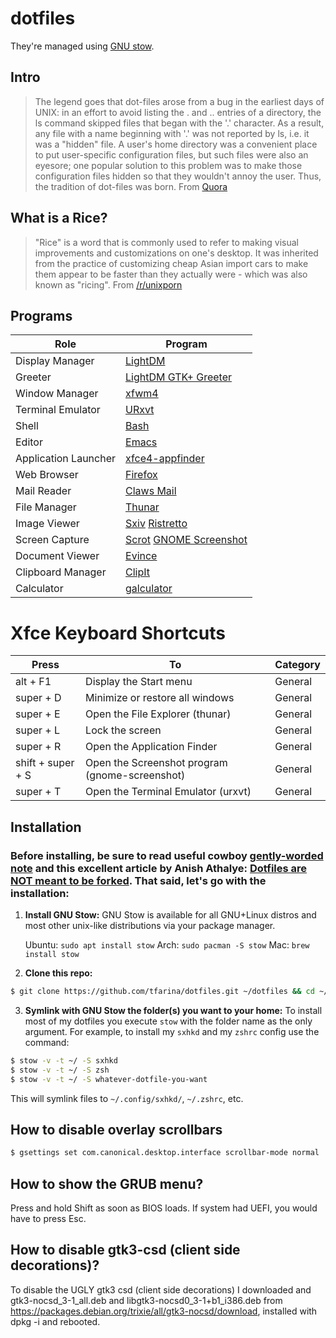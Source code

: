 # dotfiles

They're managed using [GNU stow](https://www.gnu.org/software/stow/).

## Intro

> The legend goes that dot-files arose from a bug in the earliest days of
> UNIX: in an effort to avoid listing the . and .. entries of a directory,
> the ls command skipped files that began with the '.' character. As a result,
> any file with a name beginning with '.' was not reported by ls, i.e. it was
> a "hidden" file.
> A user's home directory was a convenient place to put user-specific
> configuration files, but such files were also an eyesore; one popular
> solution to this problem was to make those configuration files hidden so
> that they wouldn't annoy the user.
> Thus, the tradition of dot-files was born.
> From [Quora](https://www.quora.com/What-are-dotfiles/answer/Costya-Perepelitsa)

## What is a Rice?

> "Rice" is a word that is commonly used to refer to making visual improvements
> and customizations on one's desktop. It was inherited from the practice of
> customizing cheap Asian import cars to make them appear to be faster than
> they actually were - which was also known as "ricing".
From [/r/unixporn](https://www.reddit.com/r/unixporn/wiki/themeing/dictionary#wiki_rice)

## Programs

| Role  | Program |
| ------------- | ------------- |
| Display Manager | [LightDM](https://github.com/canonical/lightdm) |
| Greeter | [LightDM GTK+ Greeter](https://github.com/Xubuntu/lightdm-gtk-greeter) |
| Window Manager | [xfwm4](https://docs.xfce.org/xfce/xfwm4/start) |
| Terminal Emulator | [URxvt](http://software.schmorp.de/pkg/rxvt-unicode.html) |
| Shell | [Bash](https://www.gnu.org/software/bash/) |
| Editor | [Emacs](https://www.gnu.org/software/emacs/) |
| Application Launcher | [xfce4-appfinder](https://docs.xfce.org/xfce/xfce4-appfinder/start) |
| Web Browser | [Firefox](https://www.mozilla.org/en-US/firefox/new) |
| Mail Reader | [Claws Mail](https://www.claws-mail.org) |
| File Manager | [Thunar](https://gitlab.xfce.org/xfce/thunar) |
| Image Viewer | [Sxiv](https://github.com/muennich/sxiv) [Ristretto](https://docs.xfce.org/apps/ristretto/start) |
| Screen Capture | [Scrot](https://github.com/dreamer/scrot) [GNOME Screenshot](https://gitlab.gnome.org/GNOME/gnome-screenshot)|
| Document Viewer | [Evince](https://wiki.gnome.org/Apps/Evince) |
| Clipboard Manager | [ClipIt](https://github.com/CristianHenzel/ClipIt) |
| Calculator | [galculator](http://galculator.mnim.org/) |

# Xfce Keyboard Shortcuts

| Press         | To            | Category |
| ------------- | ------------- | --------------------- |
| alt + F1  | Display the Start menu | General |
| super + D | Minimize or restore all windows | General |
| super + E | Open the File Explorer (thunar) | General |
| super + L | Lock the screen | General |
| super + R | Open the Application Finder | General |
| shift + super + S | Open the Screenshot program (gnome-screenshot) | General |
| super + T | Open the Terminal Emulator (urxvt) | General |

## Installation

### Before installing, be sure to read useful cowboy [gently-worded note](https://github.com/cowboy/dotfiles#heed-this-critically-important-warning-before-you-install) and this excellent article by Anish Athalye: [Dotfiles are NOT meant to be forked](http://www.anishathalye.com/2014/08/03/managing-your-dotfiles/). That said, let's go with the installation:

1. **Install GNU Stow:** GNU Stow is available for all GNU+Linux distros and most other unix-like distributions via your package manager.

   Ubuntu:   `sudo apt install stow`
   Arch:     `sudo pacman -S stow`
   Mac:	     `brew install stow`

2. **Clone this repo:**

```sh
$ git clone https://github.com/tfarina/dotfiles.git ~/dotfiles && cd ~/dotfiles
```
3. **Symlink with GNU Stow the folder(s) you want to your home:** To install most of my dotfiles you execute `stow` with the folder name as the only argument.
For example, to install my `sxhkd` and my `zshrc` config use the command:

```sh
$ stow -v -t ~/ -S sxhkd
$ stow -v -t ~/ -S zsh
$ stow -v -t ~/ -S whatever-dotfile-you-want
```
This will symlink files to `~/.config/sxhkd/`, `~/.zshrc`, etc.

## How to disable overlay scrollbars

```sh
$ gsettings set com.canonical.desktop.interface scrollbar-mode normal
```

## How to show the GRUB menu?

Press and hold Shift as soon as BIOS loads. If system had UEFI, you
would have to press Esc.

## How to disable gtk3-csd (client side decorations)?

To disable the UGLY gtk3 csd (client side decorations) I downloaded
and gtk3-nocsd_3-1_all.deb and libgtk3-nocsd0_3-1+b1_i386.deb
from https://packages.debian.org/trixie/all/gtk3-nocsd/download, installed
with dpkg -i and rebooted.
